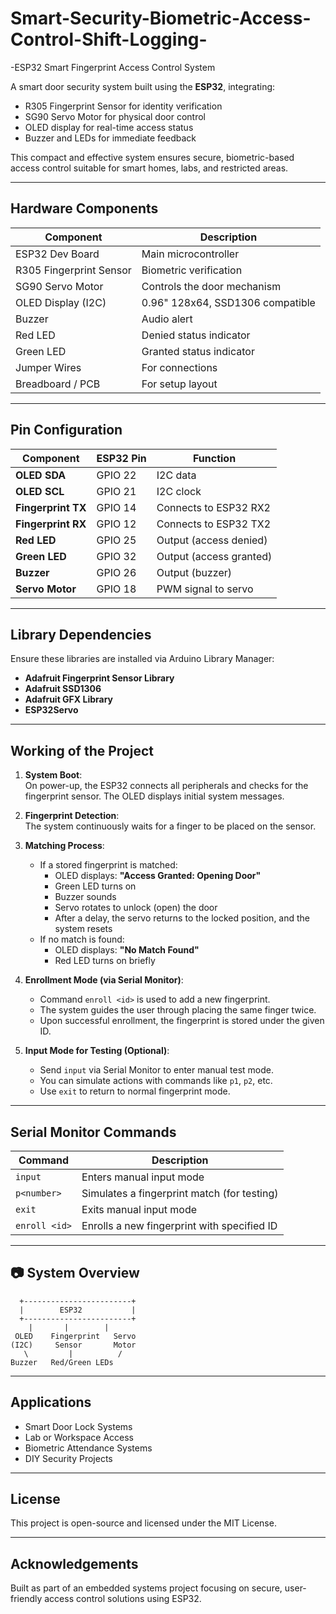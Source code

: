 # Smart-Security-Biometric-Access-Control-Shift-Logging-
 -ESP32 Smart Fingerprint Access Control System

A smart door security system built using the **ESP32**, integrating:
- R305 Fingerprint Sensor for identity verification
- SG90 Servo Motor for physical door control
- OLED display for real-time access status
- Buzzer and LEDs for immediate feedback

This compact and effective system ensures secure, biometric-based access control suitable for smart homes, labs, and restricted areas.

---

## Hardware Components

| Component              | Description                      |
|------------------------|----------------------------------|
| ESP32 Dev Board        | Main microcontroller             |
| R305 Fingerprint Sensor| Biometric verification           |
| SG90 Servo Motor       | Controls the door mechanism      |
| OLED Display (I2C)     | 0.96" 128x64, SSD1306 compatible |
| Buzzer                 | Audio alert                      |
| Red LED                | Denied status indicator          |
| Green LED              | Granted status indicator         |
| Jumper Wires           | For connections                  |
| Breadboard / PCB       | For setup layout                 |

---

## Pin Configuration

| Component          | ESP32 Pin | Function               |
|-------------------|-----------|------------------------|
| **OLED SDA**       | GPIO 22   | I2C data               |
| **OLED SCL**       | GPIO 21   | I2C clock              |
| **Fingerprint TX** | GPIO 14   | Connects to ESP32 RX2  |
| **Fingerprint RX** | GPIO 12   | Connects to ESP32 TX2  |
| **Red LED**        | GPIO 25   | Output (access denied) |
| **Green LED**      | GPIO 32   | Output (access granted)|
| **Buzzer**         | GPIO 26   | Output (buzzer)        |
| **Servo Motor**    | GPIO 18   | PWM signal to servo    |


---

## Library Dependencies

Ensure these libraries are installed via Arduino Library Manager:

- **Adafruit Fingerprint Sensor Library**
- **Adafruit SSD1306**
- **Adafruit GFX Library**
- **ESP32Servo**

---

## Working of the Project

1. **System Boot**:  
   On power-up, the ESP32 connects all peripherals and checks for the fingerprint sensor. The OLED displays initial system messages.

2. **Fingerprint Detection**:  
   The system continuously waits for a finger to be placed on the sensor.

3. **Matching Process**:  
   - If a stored fingerprint is matched:
     - OLED displays: **"Access Granted: Opening Door"**
     - Green LED turns on
     - Buzzer sounds
     - Servo rotates to unlock (open) the door
     - After a delay, the servo returns to the locked position, and the system resets
   - If no match is found:
     - OLED displays: **"No Match Found"**
     - Red LED turns on briefly

4. **Enrollment Mode (via Serial Monitor)**:
   - Command `enroll <id>` is used to add a new fingerprint.
   - The system guides the user through placing the same finger twice.
   - Upon successful enrollment, the fingerprint is stored under the given ID.

5. **Input Mode for Testing (Optional)**:
   - Send `input` via Serial Monitor to enter manual test mode.
   - You can simulate actions with commands like `p1`, `p2`, etc.
   - Use `exit` to return to normal fingerprint mode.

---

## Serial Monitor Commands

| Command         | Description                                      |
|-----------------|--------------------------------------------------|
| `input`         | Enters manual input mode                         |
| `p<number>`     | Simulates a fingerprint match (for testing)      |
| `exit`          | Exits manual input mode                          |
| `enroll <id>`   | Enrolls a new fingerprint with specified ID      |

---

## 📷 System Overview

      +------------------------+
      |        ESP32           |
      +------------------------+
        |       |        |
     OLED    Fingerprint   Servo
    (I2C)     Sensor       Motor
       \         |          /
    Buzzer   Red/Green LEDs


---

##  Applications

- Smart Door Lock Systems  
- Lab or Workspace Access  
- Biometric Attendance Systems  
- DIY Security Projects  

---

## License

This project is open-source and licensed under the MIT License.

---

## Acknowledgements

Built as part of an embedded systems project focusing on secure, user-friendly access control solutions using ESP32.


